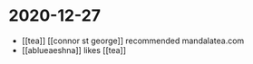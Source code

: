 # 2020-12-27

- [[tea]] [[connor st george]] recommended mandalatea.com
- [[ablueaeshna]] likes [[tea]] 

